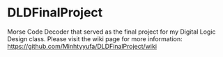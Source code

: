 # DLDFinalProject
Morse Code Decoder that served as the final project for my Digital Logic Design class. Please visit the wiki page for more information: 
https://github.com/Minhtyyufa/DLDFinalProject/wiki
